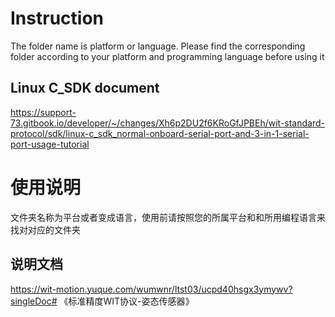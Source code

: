 # Instruction

The folder name is platform or language. Please find the corresponding folder according to your platform and programming language before using it

## Linux C_SDK document

https://support-73.gitbook.io/developer/~/changes/Xh6p2DU2f6KRoGfJPBEh/wit-standard-protocol/sdk/linux-c_sdk_normal-onboard-serial-port-and-3-in-1-serial-port-usage-tutorial

# 使用说明

文件夹名称为平台或者变成语言，使用前请按照您的所属平台和和所用编程语言来找对对应的文件夹

## 说明文档

https://wit-motion.yuque.com/wumwnr/ltst03/ucpd40hsgx3ymywv?singleDoc# 《标准精度WIT协议-姿态传感器》

